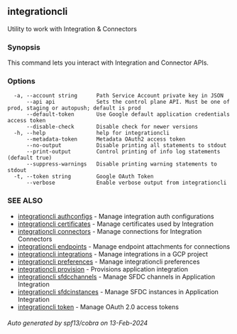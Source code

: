 ## integrationcli

Utility to work with Integration & Connectors

### Synopsis

This command lets you interact with Integration and Connector APIs.

### Options

```
  -a, --account string      Path Service Account private key in JSON
      --api api             Sets the control plane API. Must be one of prod, staging or autopush; default is prod
      --default-token       Use Google default application credentials access token
      --disable-check       Disable check for newer versions
  -h, --help                help for integrationcli
      --metadata-token      Metadata OAuth2 access token
      --no-output           Disable printing all statements to stdout
      --print-output        Control printing of info log statements (default true)
      --suppress-warnings   Disable printing warning statements to stdout
  -t, --token string        Google OAuth Token
      --verbose             Enable verbose output from integrationcli
```

### SEE ALSO

* [integrationcli authconfigs](integrationcli_authconfigs.md)	 - Manage integration auth configurations
* [integrationcli certificates](integrationcli_certificates.md)	 - Manage certificates used by Integration
* [integrationcli connectors](integrationcli_connectors.md)	 - Manage connections for Integration Connectors
* [integrationcli endpoints](integrationcli_endpoints.md)	 - Manage endpoint attachments for connections
* [integrationcli integrations](integrationcli_integrations.md)	 - Manage integrations in a GCP project
* [integrationcli preferences](integrationcli_preferences.md)	 - Manage integrationcli preferences
* [integrationcli provision](integrationcli_provision.md)	 - Provisions application integration
* [integrationcli sfdcchannels](integrationcli_sfdcchannels.md)	 - Manage SFDC channels in Application Integration
* [integrationcli sfdcinstances](integrationcli_sfdcinstances.md)	 - Manage SFDC instances in Application Integration
* [integrationcli token](integrationcli_token.md)	 - Manage OAuth 2.0 access tokens

###### Auto generated by spf13/cobra on 13-Feb-2024
